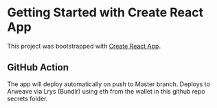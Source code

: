 # Getting Started with Create React App

This project was bootstrapped with [Create React App](https://github.com/facebook/create-react-app).

## GitHub Action

The app will deploy automatically on push to Master branch. Deploys to Arweave via Lrys (Bundlr) using eth from the wallet in this github repo secrets folder.

